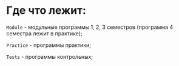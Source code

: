 # Где что лежит:

` Module ` - модульные программы 1, 2, 3 семестров (программа 4 семестра лежит в практике); 

` Practice ` - программы практики;

` Tests ` - программы контрольных;